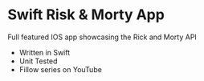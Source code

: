 # Swift Risk & Morty App

Full featured IOS app showcasing the Rick and Morty API

- Written in Swift
- Unit Tested
- Fillow series on YouTube
